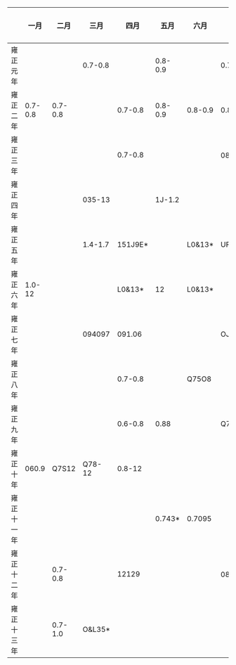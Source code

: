 |           | 一月      | 二月      | 三月      | 四月       | 五月      | 六月       | 七月      | 八月       | 九月    | 十月      | 十一月  | 十二月|
| --------- | --------- | --------- | --------- | ----------| ---------| ---------- | --------- | ----------| -------| ---------| -------- |--------|
| 雍正元年 |           |           | 0.7-0.8    |             | 0.8-0.9 |            |  0.7-0.8   |         |      | 0.7-0.8  |       |       |
| 雍正二年 | 0.7-0.8   | 0.7-0.8   |            | 0.7-0.8    | 0.8-0.9   | 0.8-0.9    | 0.8-0.9   |  0.83   |      |          |  0.9*  |     |
| 雍正三年 |           |           |           | 0.7-0.8    |          |           | 08试      | 073033    |      |          |        |  |
| 雍正四年 |           |           | 035-13   |            | 1J-1.2   |           |           | 12-14*    |      |          |        | |
| 雍正五年 |           |           | 1.4-1.7   | 151J9E*    |          | L0&13*     | UF1IB     | L1SU8     |      |          |        | |
| 雍正六年 | 1.0-12    |           |           | L0&13*     | 12       | L0&13*     |           |           |      |          |        | |
| 雍正七年 |           |           | 094097   | 091.06     |          |           | OJ&U4*    |           |      |          |        | |
| 雍正八年 |           |           |           | 0.7-0.8    |          | Q75O8      |           |           |      | 0.7-1.2 |        | |
| 雍正九年 |           |           |           | 0.6-0.8    | 0.88     |            | Q73O86*   |           |      |          |        | |
| 雍正十年 | 060.9    | Q7S12     | Q78-12    | 0.8-12     |          |            |           | 06&1D*    |      |          |        | |
| 雍正十一年 |           |           |           |            | 0.743*   | 0.7095     |           |           |      | 0.743*  |        | |
| 雍正十二年 |           | 0.7-0.8   |           | 12129      |          |            | 0812审    |           |      | 0812审   |        | |
| 雍正十三年 |           | 0.7-1.0   | O&L35*    |            |          |            |           |           |      |
